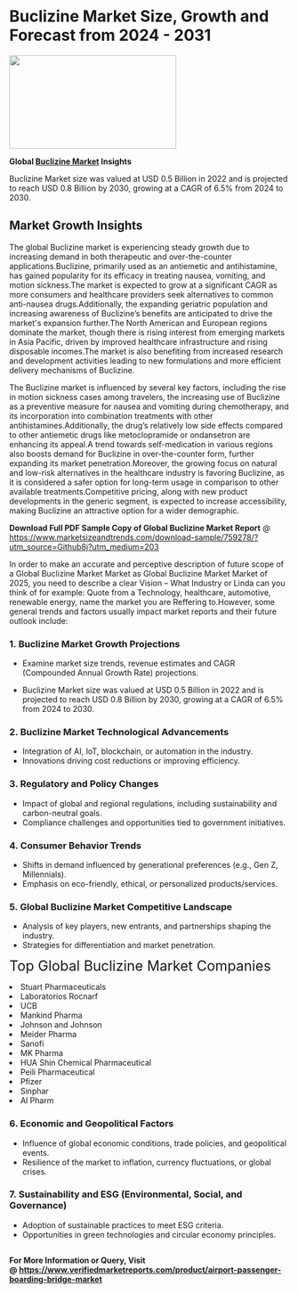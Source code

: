 <H1>Buclizine Market Size, Growth and Forecast from 2024 - 2031</H1><img class="aligncenter size-medium wp-image-584254" src="https://thirdeyenews.in/wp-content/uploads/2024/09/Global-Market-Research-300x168.jpeg" alt="" width="300" height="168" /><p><strong>Global&nbsp;<a href="https://www.marketsizeandtrends.com/download-sample/759278/?utm_source=Github8j?utm_medium=203">Buclizine Market</a> Insights</strong></p><p>Buclizine Market size was valued at USD 0.5 Billion in 2022 and is projected to reach USD 0.8 Billion by 2030, growing at a CAGR of 6.5% from 2024 to 2030.</p><p><h2>Market Growth Insights</h2> <p>The global Buclizine market is experiencing steady growth due to increasing demand in both therapeutic and over-the-counter applications.Buclizine, primarily used as an antiemetic and antihistamine, has gained popularity for its efficacy in treating nausea, vomiting, and motion sickness.The market is expected to grow at a significant CAGR as more consumers and healthcare providers seek alternatives to common anti-nausea drugs.Additionally, the expanding geriatric population and increasing awareness of Buclizine’s benefits are anticipated to drive the market's expansion further.The North American and European regions dominate the market, though there is rising interest from emerging markets in Asia Pacific, driven by improved healthcare infrastructure and rising disposable incomes.The market is also benefiting from increased research and development activities leading to new formulations and more efficient delivery mechanisms of Buclizine.</p> <p>The Buclizine market is influenced by several key factors, including the rise in motion sickness cases among travelers, the increasing use of Buclizine as a preventive measure for nausea and vomiting during chemotherapy, and its incorporation into combination treatments with other antihistamines.Additionally, the drug’s relatively low side effects compared to other antiemetic drugs like metoclopramide or ondansetron are enhancing its appeal.A trend towards self-medication in various regions also boosts demand for Buclizine in over-the-counter form, further expanding its market penetration.Moreover, the growing focus on natural and low-risk alternatives in the healthcare industry is favoring Buclizine, as it is considered a safer option for long-term usage in comparison to other available treatments.Competitive pricing, along with new product developments in the generic segment, is expected to increase accessibility, making Buclizine an attractive option for a wider demographic.</p> <p><span class=""><strong>Download Full PDF Sample Copy of Global Buclizine Market Report</strong> @ <a href="https://www.marketsizeandtrends.com/download-sample/759278/?utm_source=Github8j?utm_medium=203" target="_blank">https://www.marketsizeandtrends.com/download-sample/759278/?utm_source=Github8j?utm_medium=203</a></span></p><p>In order to make an accurate and perceptive description of future scope of a Global&nbsp;Buclizine Market Market as Global&nbsp;Buclizine Market Market of 2025, you need to describe a clear Vision &ndash; What Industry or Linda can you think of for example: Quote from a Technology, healthcare, automotive, renewable energy, name the market you are Reffering to.However, some general trends and factors usually impact market reports and their future outlook include:</p><h3>1.&nbsp;<strong>Buclizine Market Growth Projections</strong></h3><ul><li>Examine market size trends, revenue estimates and CAGR (Compounded Annual Growth Rate) projections.</li><li><p>Buclizine Market size was valued at USD 0.5 Billion in 2022 and is projected to reach USD 0.8 Billion by 2030, growing at a CAGR of 6.5% from 2024 to 2030.</p></li></ul><h3>2.&nbsp;<strong>Buclizine Market Technological Advancements</strong></h3><ul><li>Integration of AI, IoT, blockchain, or automation in the industry.</li><li>Innovations driving cost reductions or improving efficiency.</li></ul><h3>3.&nbsp;<strong>Regulatory and Policy Changes</strong></h3><ul><li>Impact of global and regional regulations, including sustainability and carbon-neutral goals.</li><li>Compliance challenges and opportunities tied to government initiatives.</li></ul><h3>4.&nbsp;<strong>Consumer Behavior Trends</strong></h3><ul><li>Shifts in demand influenced by generational preferences (e.g., Gen Z, Millennials).</li><li>Emphasis on eco-friendly, ethical, or personalized products/services.</li></ul><h3>5.&nbsp;<strong>Global Buclizine Market Competitive Landscape</strong></h3><ul><li>Analysis of key players, new entrants, and partnerships shaping the industry.</li><li>Strategies for differentiation and market penetration.</li></ul><p data-pm-slice="1 1 []"><span style="color: inherit; font-family: inherit; font-size: 25px;">Top Global Buclizine Market Companies</span></p><div class="" data-test-id=""><p><li>Stuart Pharmaceuticals</li><li> Laboratorios Rocnarf</li><li> UCB</li><li> Mankind Pharma</li><li> Johnson and Johnson</li><li> Meider Pharma</li><li> Sanofi</li><li> MK Pharma</li><li> HUA Shin Chemical Pharmaceutical</li><li> Peili Pharmaceutical</li><li> Pfizer</li><li> Sinphar</li><li> Al Pharm</li></p></div><h3>6.&nbsp;<strong>Economic and Geopolitical Factors</strong></h3><ul><li>Influence of global economic conditions, trade policies, and geopolitical events.</li><li>Resilience of the market to inflation, currency fluctuations, or global crises.</li></ul><h3>7.&nbsp;<strong>Sustainability and ESG (Environmental, Social, and Governance)</strong></h3><ul><li>Adoption of sustainable practices to meet ESG criteria.</li><li>Opportunities in green technologies and circular economy principles.</li></ul><h2><strong style="font-size: 14px;">For More Information or Query, Visit @&nbsp;</strong><a style="background-color: #ffffff; font-size: 14px;" href="https://www.marketsizeandtrends.com/report/buclizine-market/" target="_blank">https://www.verifiedmarketreports.com/product/airport-passenger-boarding-bridge-market</a></h2>
